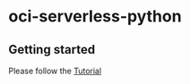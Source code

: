 # oci-serverless-python



## Getting started

Please follow the [Tutorial](/tutorial/RedBull_Serverless.pdf)
